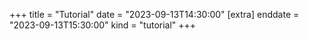 +++
title = "Tutorial"
date = "2023-09-13T14:30:00"
[extra]
enddate = "2023-09-13T15:30:00"
kind = "tutorial"
+++
